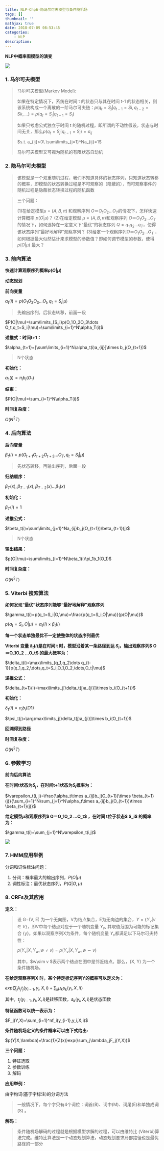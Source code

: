 ```yaml
---
title: NLP-Chp6-隐马尔可夫模型与条件随机场
tags: []
thumbnail: ''
mathjax: true
date: 2018-07-09 08:53:45
categories:
	- NLP
description:
---
```


**NLP中概率图模型的演变**

![](https://cdn.jsdelivr.net/gh/xmzzyo/Blog@master/source/_posts/https://cdn.jsdelivr.net/gh/xmzzyo/Blog@master/source/_posts/https://cdn.jsdelivr.net/gh/xmzzyo/Blog@master/source/_posts/NLP-Chp6-隐马尔可夫模型与条件随机场/20559589.jpg)

### 1. 马尔可夫模型

> 马尔可夫模型(Markov Model):
>
> 如果在特定情况下，系统在时间 t 的状态只与其在时间 t-1 的状态相关，则该系统构成一个离散的一阶马尔可夫链：$p(q_t = S_j | q_{t-1} =Si ,q_{t-2} =Sk , \dots) =p(q_t = S_j | q_{t-1}=S_i )$
>
> 如果只考虑公式独立于时间 t 的随机过程，即所谓的不动性假设，状态与时间无关，那么$p(q_t = S_j | q_{t-1}=S_i )=a_{ij}$
>
> $s.t. a_{ij}>0\ \sum\limits_{j=1}^Na_{ij}=1$
>
> 马尔可夫模型又可视为随机的有限状态自动机 

### 2. 隐马尔可夫模型

> 该模型是一个双重随机过程，我们不知道具体的状态序列，只知道状态转移的概率，即模型的状态转换过程是不可观察的（隐蔽的），而可观察事件的随机过程是隐蔽状态转换过程的随机函数

> 三个问题：
>
> (1)在给定模型$\mu=(A, B, \pi)$ 和观察序列 $O＝O_1O_2 …O_T$的情况下，怎样快速计算概率 $p(O|\mu)$？
> (2)在给定模型 $\mu=(A, B, \pi)$和观察序列 $O＝O_1O_2 …O_T$的情况下，如何选择在一定意义下“最优”的状态序列 $Q = q_1 q_2 … q_T$，使得该状态序列“最好地解释”观察序列？
> (3)给定一个观察序列$O＝O_1O_2 …O_T$ ，如何根据最大似然估计来求模型的参数值？即如何调节模型的参数，使得$p(O|\mu)$ 最大？

### 3. 前向算法

**快速计算观察序列概率$p(O|\mu)$**

**动态规划**

**前向变量**

$\alpha_t(i)=p(O_1O_2O_3\dots O_t,q_t=S_i|\mu)$

> 先输出序列，后状态转移，前面一段

$P(O|\mu)=\sum\limits_{S_i}p(O_1O_2O_3\dots O_t,q_t=S_i|\mu)=\sum\limits_{i=1}^N\alpha_T(i)$

**递推式：时间t+1：**

$\alpha_{t+1}=[\sum\limits_{i=1}^N\alpha_t(i)a_{ij}]\times b_j(O_{t+1})$

> N个状态

**初始化：**

$\alpha_1(i)=\pi_ib_i(O_1)$

**结束：**

$P(O|\mu)=\sum_{i=1}^N\alpha_T(i)$

**时间复杂度：**

$O(N^2T)$

### 4. 后向算法

**后向变量**

$\beta_t(i)=p(O_{t+1}O_{t+2}O_{t+3}\dots O_T,q_t=S_i|\mu)$

> 先状态转移，再输出序列，后面一段

**归纳顺序：**

$\beta_T(x),\beta_{T-1}(x),\beta_{T-2}(x)\dots\beta_1(x)$

**初始化：**

$\beta_T(i)=1$

**递推公式：**

$\beta_t(i)=\sum\limits_{j=1}^Na_{ij}b_j(O_{t+1})\beta_{t+1}(j)$

> N个状态

**输出结果：**

$p(O|\mu)=\sum\limits_{i=1}^N\beta_1(i)\pi_1b_1(O_1)$

**时间复杂度：**

$O(N^2T)$

### 5. Viterbi 搜索算法

**如何发现“最优”状态序列能够“最好地解释”观察序列**

$\gamma_t(i)=p(q_t=S_i|O,\mu)=\frac{p(q_t=S_i,O|\mu)}{p(O|\mu)}$

$p(a_t=S_i,O|\mu)=\alpha_t(i)\times\beta_t(i)$

**每一个状态单独最优不一定使整体的状态序列最优**

**Viterbi 变量 $\delta_t(i)$是在时间 t 时，模型沿着某一条路径到达 $S_i$，输出观察序列$ O＝O_1O_2 …O_t$ 的最大概率为：**

$\delta_t(i)=\max\limits_{q_1,q_2\dots q_{t-1}}p(q_1,q_2,\dots,q_t=S_i,O_1,O_2,\dots,O_t|\mu)$

**递推公式：**

$\delta_{t+1}(i)=\max\limits_j[\delta_t(j)a_{ji}]\times b_i(O_{t+1})$

**初始化：**

$\delta_1(i)=\pi_ib_i(O1)$

$\psi_t(j)=\arg\max\limits_j[\delta_t(j)a_{ji}]\times b_i(O_{t+1})$

**回溯得到路径**

**时间复杂度：**

$O(N^2T)$

### 6. 参数学习

**前向后向算法**

**在时间t状态为$S_j$，在时间t+1状态为$S_i$概率为：**

$\varepsilon_t(i, j)=\frac{\alpha_t\times a_{ij}b_j(O_{t+1})\times \beta_{t+1}(j)}{\sum_{i=1}^N\sum_{j=1}^N\alpha_t\times a_{ij}b_j(O_{t+1})\times \beta_{t+1}(j)}$

**给定模型$\mu$和观察序列$ O＝O_1O_2 …O_t$ ，在时间 t位于状态$ S_i$ 的概率为：**

$\gamma_t(i)=\sum_{j=1}^N\varepsilon_t(i,j)$

![](https://cdn.jsdelivr.net/gh/xmzzyo/Blog@master/source/_posts/https://cdn.jsdelivr.net/gh/xmzzyo/Blog@master/source/_posts/https://cdn.jsdelivr.net/gh/xmzzyo/Blog@master/source/_posts/NLP-Chp6-隐马尔可夫模型与条件随机场/65577340.jpg)

### 7. HMM应用举例

分词和词性标注问题：

1. 分词：概率最大的输出序列，$P(O|\mu)$
2. 词性标注：最优状态序列，$P(Q|O,\mu)$

### 8. CRFs及其应用

**定义：**

> 设 G=(V, E) 为一个无向图，V为结点集合，E为无向边的集合，$Y = \{Y_v | v\in V\}$，即V中每个结点对应于一个随机变量 $Y_v$, 其取值范围为可能的标记集合 {y}。如果以观察序列X为条件，每个随机变量 $Y_v$都满足以下马尔可夫特性：
>
> $p(Y_v|X,Y_w,w\neq v)=p(Y_v|X,Y_w,w\sim v)$
>
> 其中，$w\sim v $表示两个结点在图中是邻近结点。那么，(X, Y) 为一个条件随机场。

**在给定观察序列X 时，某个特定标记序列Y的概率可以定义为：**

$exp(\sum_j\lambda_jt_j(y_{i-1},y_i,X,i)+\sum_k\mu_ks_k(y_i,X,i))$

其中，$t_j(y_{i-1},y_i,X,i)$是转移函数，$s_k(y_i,X,i)$是状态函数

**特征函数可以统一表示为：**

$F_j(Y,X)=\sum_{i=1}^nf_i(y_{i-1},y_i,X,i)$

**条件随机场定义的条件概率可以由下式给出:**

$p(Y|X,\lambda)=\frac{1}{Z(x)}exp(\sum_j\lambda_jF_j(Y,X))$

**三个问题：**

1. 特征选取
2. 参数训练
3. 解码

**应用举例：**

由字构词(基于字标注)的分词方法

>一般情况下，每个字只有4个词位：词首(B)、词中(M)、词尾(E)和单独成词(S) 。

**解码：**

> 条件随机场解码的过程就是根据模型求解的过程，可以由维特比 (Viterbi)算法完成。维特比算法是一个动态规划算法，动态规划要求局部路径也是最优路径的一部分